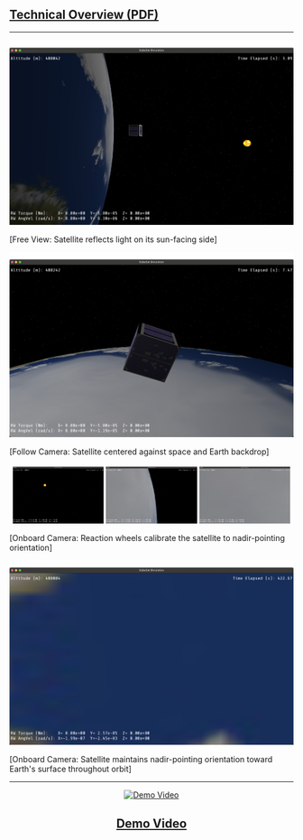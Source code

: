 ## __[Technical Overview (PDF)](./preview/satellite_technical_overview.pdf)__

<hr>

![Free View](./preview/free_shot1.png)  
<p>[Free View: Satellite reflects light on its sun-facing side]</p>

![Follow View](./preview/follow_shot.png)
<p>[Follow Camera: Satellite centered against space and Earth backdrop]</p>

<p align="center">
  <img src="./preview/nadir_pointing1.png" width="32%" />
  <img src="./preview/nadir_pointing2.png" width="32%" />
  <img src="./preview/nadir_pointing3.png" width="32%" />
</p>
<p>[Onboard Camera: Reaction wheels calibrate the satellite to nadir-pointing orientation]</p>

![Onboard View](./preview/nadir_shot.png)
<p>[Onboard Camera: Satellite maintains nadir-pointing orientation toward Earth's surface throughout orbit]</p>

<hr>

<p align="center">
  <a href="https://www.youtube.com/watch?v=Kj6E2tMiXCs">
    <img src="https://img.youtube.com/vi/Kj6E2tMiXCs/0.jpg" alt="Demo Video" width="60%">
  </a>
</p>

## <p align="center"><strong><a href="https://www.youtube.com/watch?v=Kj6E2tMiXCs">Demo Video</a></strong></p>
